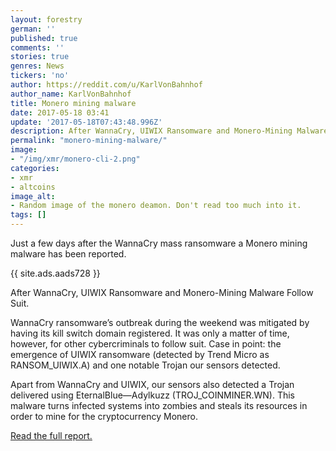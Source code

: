 ```yaml
---
layout: forestry
german: ''
published: true
comments: ''
stories: true
genres: News
tickers: 'no'
author: https://reddit.com/u/KarlVonBahnhof
author_name: KarlVonBahnhof
title: Monero mining malware
date: 2017-05-18 03:41
update: '2017-05-18T07:43:48.996Z'
description: After WannaCry, UIWIX Ransomware and Monero-Mining Malware Follow Suit
permalink: "monero-mining-malware/"
image:
- "/img/xmr/monero-cli-2.png"
categories:
- xmr
- altcoins
image_alt:
- Random image of the monero deamon. Don't read too much into it.
tags: []
---
```

Just a few days after the WannaCry mass ransomware a Monero mining malware has been reported.

{{ site.ads.aads728 }}

After WannaCry, UIWIX Ransomware and Monero-Mining Malware Follow Suit.

WannaCry ransomware’s outbreak during the weekend was mitigated by having its kill switch domain registered. It was only a matter of time, however, for other cybercriminals to follow suit. Case in point: the emergence of UIWIX ransomware (detected by Trend Micro as RANSOM_UIWIX.A) and one notable Trojan our sensors detected.

Apart from WannaCry and UIWIX, our sensors also detected a Trojan delivered using EternalBlue—Adylkuzz (TROJ_COINMINER.WN). This malware turns infected systems into zombies and steals its resources in order to mine for the cryptocurrency Monero.

[Read the full report.](http://blog.trendmicro.com/trendlabs-security-intelligence/wannacry-uiwix-ransomware-monero-mining-malware-follow-suit/)
